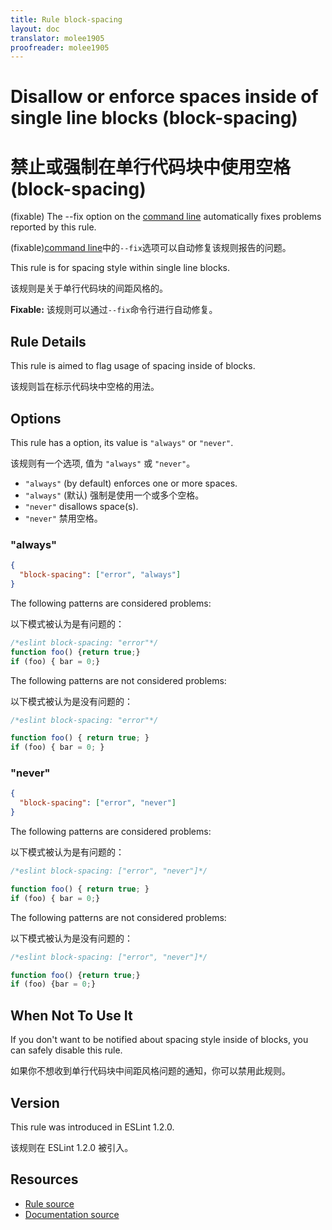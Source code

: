 ```yaml
---
title: Rule block-spacing
layout: doc
translator: molee1905
proofreader: molee1905
---
```

<!-- Note: No pull requests accepted for this file. See README.md in the root directory for details. -->

# Disallow or enforce spaces inside of single line blocks (block-spacing)

# 禁止或强制在单行代码块中使用空格 (block-spacing)

(fixable) The --fix option on the [command line](../user-guide/command-line-interface#fix) automatically fixes problems reported by this rule.

(fixable)[command line](../user-guide/command-line-interface#fix)中的`--fix`选项可以自动修复该规则报告的问题。

This rule is for spacing style within single line blocks.

该规则是关于单行代码块的间距风格的。

**Fixable:** 该规则可以通过`--fix`命令行进行自动修复。

## Rule Details

This rule is aimed to flag usage of spacing inside of blocks.

该规则旨在标示代码块中空格的用法。

## Options

This rule has a option, its value is `"always"` or `"never"`.

该规则有一个选项, 值为 `"always"` 或 `"never"`。

- `"always"` (by default) enforces one or more spaces.
- `"always"` (默认) 强制是使用一个或多个空格。
- `"never"` disallows space(s).
- `"never"` 禁用空格。

### "always"

```json
{
  "block-spacing": ["error", "always"]
}
```

The following patterns are considered problems:

以下模式被认为是有问题的：

```js
/*eslint block-spacing: "error"*/
function foo() {return true;}
if (foo) { bar = 0;}
```

The following patterns are not considered problems:

以下模式被认为是没有问题的：

```js
/*eslint block-spacing: "error"*/

function foo() { return true; }
if (foo) { bar = 0; }
```

### "never"

```json
{
  "block-spacing": ["error", "never"]
}
```

The following patterns are considered problems:

以下模式被认为是有问题的：

```js
/*eslint block-spacing: ["error", "never"]*/

function foo() { return true; }
if (foo) { bar = 0;}
```

The following patterns are not considered problems:

以下模式被认为是没有问题的：

```js
/*eslint block-spacing: ["error", "never"]*/

function foo() {return true;}
if (foo) {bar = 0;}
```

## When Not To Use It

If you don't want to be notified about spacing style inside of blocks, you can safely disable this rule.

如果你不想收到单行代码块中间距风格问题的通知，你可以禁用此规则。

## Version

This rule was introduced in ESLint 1.2.0.

该规则在 ESLint 1.2.0 被引入。

## Resources

* [Rule source](https://github.com/eslint/eslint/tree/master/lib/rules/block-spacing.js)
* [Documentation source](https://github.com/eslint/eslint/tree/master/docs/rules/block-spacing.md)
